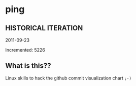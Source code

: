 # ping

## HISTORICAL ITERATION
2011-09-23

Incremented: 5226

## What is this?? 
Linux skills to hack the github commit visualization chart `;-)`
